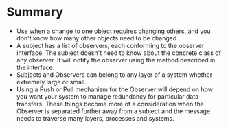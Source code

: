 # Summary

- Use when a change to one object requires changing others, and you don't know how many other objects need to be changed.
- A subject has a list of observers, each conforming to the observer interface. The subject doesn't need to know about the concrete class of any observer. It will notify the observer using the method described in the interface.
- Subjects and Observers can belong to any layer of a system whether extremely large or small.
- Using a Push or Pull mechanism for the Observer will depend on how you want your system to manage redundancy for particular data transfers. These things become more of a consideration when the Observer is separated further away from a subject and the message needs to traverse many layers, processes and systems.
